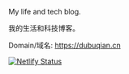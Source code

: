 My life and tech blog.

我的生活和科技博客。

Domain/域名: https://dubuqian.cn

[![Netlify Status](https://api.netlify.com/api/v1/badges/d64d4249-74f6-4362-ae8c-39f94d1680f0/deploy-status)](https://app.netlify.com/sites/jolly-pike-549886/deploys)
